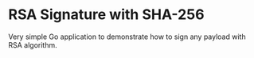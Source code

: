 # RSA Signature with SHA-256
Very simple Go application to demonstrate how to sign any payload with RSA algorithm.